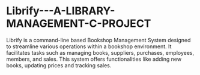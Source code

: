 # Librify---A-LIBRARY-MANAGEMENT-C-PROJECT
Librify is a command-line based Bookshop Management System designed to streamline various operations within a bookshop environment. It facilitates tasks such as managing books, suppliers, purchases, employees, members, and sales. This system offers functionalities like adding new books, updating prices and tracking sales.
